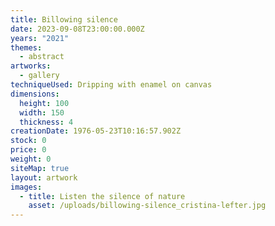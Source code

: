 ```yaml
---
title: Billowing silence
date: 2023-09-08T23:00:00.000Z
years: "2021"
themes:
  - abstract
artworks:
  - gallery
techniqueUsed: Dripping with enamel on canvas
dimensions:
  height: 100
  width: 150
  thickness: 4
creationDate: 1976-05-23T10:16:57.902Z
stock: 0
price: 0
weight: 0
siteMap: true
layout: artwork
images:
  - title: Listen the silence of nature
    asset: /uploads/billowing-silence_cristina-lefter.jpg
---
```

